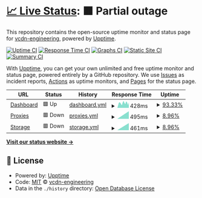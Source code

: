 # [📈 Live Status](https://status.vcdn.it): <!--live status--> **🟧 Partial outage**

This repository contains the open-source uptime monitor and status page for [vcdn-engineering](https://status.vcdn.it), powered by [Upptime](https://github.com/upptime/upptime).

[![Uptime CI](https://github.com/koj-co/upptime/workflows/Uptime%20CI/badge.svg)](https://github.com/koj-co/upptime/actions?query=workflow%3A%22Uptime+CI%22)
[![Response Time CI](https://github.com/koj-co/upptime/workflows/Response%20Time%20CI/badge.svg)](https://github.com/koj-co/upptime/actions?query=workflow%3A%22Response+Time+CI%22)
[![Graphs CI](https://github.com/koj-co/upptime/workflows/Graphs%20CI/badge.svg)](https://github.com/koj-co/upptime/actions?query=workflow%3A%22Graphs+CI%22)
[![Static Site CI](https://github.com/koj-co/upptime/workflows/Static%20Site%20CI/badge.svg)](https://github.com/koj-co/upptime/actions?query=workflow%3A%22Static+Site+CI%22)
[![Summary CI](https://github.com/koj-co/upptime/workflows/Summary%20CI/badge.svg)](https://github.com/koj-co/upptime/actions?query=workflow%3A%22Summary+CI%22)

With [Upptime](https://upptime.js.org), you can get your own unlimited and free uptime monitor and status page, powered entirely by a GitHub repository. We use [Issues](https://github.com/vcdn-engineering/status/issues) as incident reports, [Actions](https://github.com/vcdn-engineering/status/actions) as uptime monitors, and [Pages](https://status.vcdn.it) for the status page.

<!--start: status pages-->
<!-- This summary is generated by Upptime (https://github.com/upptime/upptime) -->
<!-- Do not edit this manually, your changes will be overwritten -->
<!-- prettier-ignore -->
| URL | Status | History | Response Time | Uptime |
| --- | ------ | ------- | ------------- | ------ |
| <img alt="" src="https://favicons.githubusercontent.com/vcdn.it" height="13"> [Dashboard](https://vcdn.it) | 🟩 Up | [dashboard.yml](https://github.com/vcdn-engineering/status/commits/master/history/dashboard.yml) | <details><summary><img alt="Response time graph" src="./graphs/dashboard/response-time-week.png" height="20"> 428ms</summary><br><a href="https://status.vcdn.it/history/dashboard"><img alt="Response time 487" src="https://img.shields.io/endpoint?url=https%3A%2F%2Fraw.githubusercontent.com%2Fvcdn-engineering%2Fstatus%2Fmaster%2Fapi%2Fdashboard%2Fresponse-time.json"></a><br><a href="https://status.vcdn.it/history/dashboard"><img alt="24-hour response time 379" src="https://img.shields.io/endpoint?url=https%3A%2F%2Fraw.githubusercontent.com%2Fvcdn-engineering%2Fstatus%2Fmaster%2Fapi%2Fdashboard%2Fresponse-time-day.json"></a><br><a href="https://status.vcdn.it/history/dashboard"><img alt="7-day response time 428" src="https://img.shields.io/endpoint?url=https%3A%2F%2Fraw.githubusercontent.com%2Fvcdn-engineering%2Fstatus%2Fmaster%2Fapi%2Fdashboard%2Fresponse-time-week.json"></a><br><a href="https://status.vcdn.it/history/dashboard"><img alt="30-day response time 487" src="https://img.shields.io/endpoint?url=https%3A%2F%2Fraw.githubusercontent.com%2Fvcdn-engineering%2Fstatus%2Fmaster%2Fapi%2Fdashboard%2Fresponse-time-month.json"></a><br><a href="https://status.vcdn.it/history/dashboard"><img alt="1-year response time 487" src="https://img.shields.io/endpoint?url=https%3A%2F%2Fraw.githubusercontent.com%2Fvcdn-engineering%2Fstatus%2Fmaster%2Fapi%2Fdashboard%2Fresponse-time-year.json"></a></details> | <details><summary><a href="https://status.vcdn.it/history/dashboard">93.33%</a></summary><a href="https://status.vcdn.it/history/dashboard"><img alt="All-time uptime 97.92%" src="https://img.shields.io/endpoint?url=https%3A%2F%2Fraw.githubusercontent.com%2Fvcdn-engineering%2Fstatus%2Fmaster%2Fapi%2Fdashboard%2Fuptime.json"></a><br><a href="https://status.vcdn.it/history/dashboard"><img alt="24-hour uptime 91.54%" src="https://img.shields.io/endpoint?url=https%3A%2F%2Fraw.githubusercontent.com%2Fvcdn-engineering%2Fstatus%2Fmaster%2Fapi%2Fdashboard%2Fuptime-day.json"></a><br><a href="https://status.vcdn.it/history/dashboard"><img alt="7-day uptime 93.33%" src="https://img.shields.io/endpoint?url=https%3A%2F%2Fraw.githubusercontent.com%2Fvcdn-engineering%2Fstatus%2Fmaster%2Fapi%2Fdashboard%2Fuptime-week.json"></a><br><a href="https://status.vcdn.it/history/dashboard"><img alt="30-day uptime 97.92%" src="https://img.shields.io/endpoint?url=https%3A%2F%2Fraw.githubusercontent.com%2Fvcdn-engineering%2Fstatus%2Fmaster%2Fapi%2Fdashboard%2Fuptime-month.json"></a><br><a href="https://status.vcdn.it/history/dashboard"><img alt="1-year uptime 97.92%" src="https://img.shields.io/endpoint?url=https%3A%2F%2Fraw.githubusercontent.com%2Fvcdn-engineering%2Fstatus%2Fmaster%2Fapi%2Fdashboard%2Fuptime-year.json"></a></details>
| <img alt="" src="https://favicons.githubusercontent.com/example.vcdn.it" height="13"> [Proxies](https://example.vcdn.it) | 🟥 Down | [proxies.yml](https://github.com/vcdn-engineering/status/commits/master/history/proxies.yml) | <details><summary><img alt="Response time graph" src="./graphs/proxies/response-time-week.png" height="20"> 495ms</summary><br><a href="https://status.vcdn.it/history/proxies"><img alt="Response time 700" src="https://img.shields.io/endpoint?url=https%3A%2F%2Fraw.githubusercontent.com%2Fvcdn-engineering%2Fstatus%2Fmaster%2Fapi%2Fproxies%2Fresponse-time.json"></a><br><a href="https://status.vcdn.it/history/proxies"><img alt="24-hour response time 0" src="https://img.shields.io/endpoint?url=https%3A%2F%2Fraw.githubusercontent.com%2Fvcdn-engineering%2Fstatus%2Fmaster%2Fapi%2Fproxies%2Fresponse-time-day.json"></a><br><a href="https://status.vcdn.it/history/proxies"><img alt="7-day response time 495" src="https://img.shields.io/endpoint?url=https%3A%2F%2Fraw.githubusercontent.com%2Fvcdn-engineering%2Fstatus%2Fmaster%2Fapi%2Fproxies%2Fresponse-time-week.json"></a><br><a href="https://status.vcdn.it/history/proxies"><img alt="30-day response time 700" src="https://img.shields.io/endpoint?url=https%3A%2F%2Fraw.githubusercontent.com%2Fvcdn-engineering%2Fstatus%2Fmaster%2Fapi%2Fproxies%2Fresponse-time-month.json"></a><br><a href="https://status.vcdn.it/history/proxies"><img alt="1-year response time 700" src="https://img.shields.io/endpoint?url=https%3A%2F%2Fraw.githubusercontent.com%2Fvcdn-engineering%2Fstatus%2Fmaster%2Fapi%2Fproxies%2Fresponse-time-year.json"></a></details> | <details><summary><a href="https://status.vcdn.it/history/proxies">8.96%</a></summary><a href="https://status.vcdn.it/history/proxies"><img alt="All-time uptime 71.59%" src="https://img.shields.io/endpoint?url=https%3A%2F%2Fraw.githubusercontent.com%2Fvcdn-engineering%2Fstatus%2Fmaster%2Fapi%2Fproxies%2Fuptime.json"></a><br><a href="https://status.vcdn.it/history/proxies"><img alt="24-hour uptime 0.00%" src="https://img.shields.io/endpoint?url=https%3A%2F%2Fraw.githubusercontent.com%2Fvcdn-engineering%2Fstatus%2Fmaster%2Fapi%2Fproxies%2Fuptime-day.json"></a><br><a href="https://status.vcdn.it/history/proxies"><img alt="7-day uptime 8.96%" src="https://img.shields.io/endpoint?url=https%3A%2F%2Fraw.githubusercontent.com%2Fvcdn-engineering%2Fstatus%2Fmaster%2Fapi%2Fproxies%2Fuptime-week.json"></a><br><a href="https://status.vcdn.it/history/proxies"><img alt="30-day uptime 71.59%" src="https://img.shields.io/endpoint?url=https%3A%2F%2Fraw.githubusercontent.com%2Fvcdn-engineering%2Fstatus%2Fmaster%2Fapi%2Fproxies%2Fuptime-month.json"></a><br><a href="https://status.vcdn.it/history/proxies"><img alt="1-year uptime 71.59%" src="https://img.shields.io/endpoint?url=https%3A%2F%2Fraw.githubusercontent.com%2Fvcdn-engineering%2Fstatus%2Fmaster%2Fapi%2Fproxies%2Fuptime-year.json"></a></details>
| <img alt="" src="https://favicons.githubusercontent.com/bucket-test.vcdn.it" height="13"> [Storage](https://bucket-test.vcdn.it/bucket_ready.html) | 🟥 Down | [storage.yml](https://github.com/vcdn-engineering/status/commits/master/history/storage.yml) | <details><summary><img alt="Response time graph" src="./graphs/storage/response-time-week.png" height="20"> 461ms</summary><br><a href="https://status.vcdn.it/history/storage"><img alt="Response time 603" src="https://img.shields.io/endpoint?url=https%3A%2F%2Fraw.githubusercontent.com%2Fvcdn-engineering%2Fstatus%2Fmaster%2Fapi%2Fstorage%2Fresponse-time.json"></a><br><a href="https://status.vcdn.it/history/storage"><img alt="24-hour response time 0" src="https://img.shields.io/endpoint?url=https%3A%2F%2Fraw.githubusercontent.com%2Fvcdn-engineering%2Fstatus%2Fmaster%2Fapi%2Fstorage%2Fresponse-time-day.json"></a><br><a href="https://status.vcdn.it/history/storage"><img alt="7-day response time 461" src="https://img.shields.io/endpoint?url=https%3A%2F%2Fraw.githubusercontent.com%2Fvcdn-engineering%2Fstatus%2Fmaster%2Fapi%2Fstorage%2Fresponse-time-week.json"></a><br><a href="https://status.vcdn.it/history/storage"><img alt="30-day response time 603" src="https://img.shields.io/endpoint?url=https%3A%2F%2Fraw.githubusercontent.com%2Fvcdn-engineering%2Fstatus%2Fmaster%2Fapi%2Fstorage%2Fresponse-time-month.json"></a><br><a href="https://status.vcdn.it/history/storage"><img alt="1-year response time 603" src="https://img.shields.io/endpoint?url=https%3A%2F%2Fraw.githubusercontent.com%2Fvcdn-engineering%2Fstatus%2Fmaster%2Fapi%2Fstorage%2Fresponse-time-year.json"></a></details> | <details><summary><a href="https://status.vcdn.it/history/storage">8.96%</a></summary><a href="https://status.vcdn.it/history/storage"><img alt="All-time uptime 71.59%" src="https://img.shields.io/endpoint?url=https%3A%2F%2Fraw.githubusercontent.com%2Fvcdn-engineering%2Fstatus%2Fmaster%2Fapi%2Fstorage%2Fuptime.json"></a><br><a href="https://status.vcdn.it/history/storage"><img alt="24-hour uptime 0.00%" src="https://img.shields.io/endpoint?url=https%3A%2F%2Fraw.githubusercontent.com%2Fvcdn-engineering%2Fstatus%2Fmaster%2Fapi%2Fstorage%2Fuptime-day.json"></a><br><a href="https://status.vcdn.it/history/storage"><img alt="7-day uptime 8.96%" src="https://img.shields.io/endpoint?url=https%3A%2F%2Fraw.githubusercontent.com%2Fvcdn-engineering%2Fstatus%2Fmaster%2Fapi%2Fstorage%2Fuptime-week.json"></a><br><a href="https://status.vcdn.it/history/storage"><img alt="30-day uptime 71.59%" src="https://img.shields.io/endpoint?url=https%3A%2F%2Fraw.githubusercontent.com%2Fvcdn-engineering%2Fstatus%2Fmaster%2Fapi%2Fstorage%2Fuptime-month.json"></a><br><a href="https://status.vcdn.it/history/storage"><img alt="1-year uptime 71.59%" src="https://img.shields.io/endpoint?url=https%3A%2F%2Fraw.githubusercontent.com%2Fvcdn-engineering%2Fstatus%2Fmaster%2Fapi%2Fstorage%2Fuptime-year.json"></a></details>

<!--end: status pages-->

[**Visit our status website →**](https://status.vcdn.it)

## 📄 License

- Powered by: [Upptime](https://github.com/upptime/upptime)
- Code: [MIT](./LICENSE) © [vcdn-engineering](https://status.vcdn.it)
- Data in the `./history` directory: [Open Database License](https://opendatacommons.org/licenses/odbl/1-0/)
